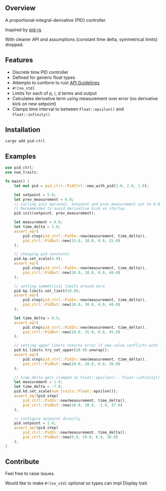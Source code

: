 ## Overview
A proportional-integral-derivative (PID) controller.

Inspired by [pid-rs](https://github.com/braincore/pid-rs) 

With cleaner API and assumptions (constant time delta, symmetrical limits) dropped.

## Features
* Discrete time PID controller
* Defined for generic float types
* Attempts to conform to rust [API Guidelines](https://rust-lang.github.io/api-guidelines/about.html)
* ```#![no_std]```
* Limits for each of p, i, d terms and output
* Calculates derivative term using measurement over error (no derivative kick on new setpoint)
* Clamps time interval to between ```Float::epsilon()``` and ```Float::infinity()```

## Installation
```cargo add pid-ctrl```

## Examples
```rust
use pid_ctrl;
use num_traits;

fn main() {
    let mut pid = pid_ctrl::PidCtrl::new_with_pid(3.0, 2.0, 1.0);

    let setpoint = 5.0;
    let prev_measurement = 0.0;
    // calling init optional. Setpoint and prev_measurement set to 0.0 by default.
    // Recommended to avoid derivative kick on startup
    pid.init(setpoint, prev_measurement);

    let measurement = 0.0;
    let time_delta = 1.0;
    assert_eq!(
        pid.step(pid_ctrl::PidIn::new(measurement, time_delta)), 
        pid_ctrl::PidOut::new(15.0, 10.0, 0.0, 25.0)
    );

    // changing pid constants
    pid.kp.set_scale(4.0);
    assert_eq!(
        pid.step(pid_ctrl::PidIn::new(measurement, time_delta)), 
        pid_ctrl::PidOut::new(20.0, 20.0, 0.0, 40.0)
    );

    // setting symmetrical limits around zero
    pid.kp.limits.set_limit(10.0);
    assert_eq!(
        pid.step(pid_ctrl::PidIn::new(measurement, time_delta)), 
        pid_ctrl::PidOut::new(10.0, 30.0, 0.0, 40.0)
    );

    let time_delta = 0.5;
    assert_eq!(
        pid.step(pid_ctrl::PidIn::new(measurement, time_delta)), 
        pid_ctrl::PidOut::new(10.0, 35.0, 0.0, 45.0)
    );

    // setting upper limits returns error if new value conflicts with lower limit
    pid.ki.limits.try_set_upper(28.0).unwrap();  
    assert_eq!(
        pid.step(pid_ctrl::PidIn::new(measurement, time_delta)), 
        pid_ctrl::PidOut::new(10.0, 28.0, 0.0, 38.0)
    );

    // time_delta gets clamped to Float::epsilon() - Float::infinity()
    let measurement = 1.0;
    let time_delta = -7.0;
    pid.kd.set_scale(num_traits::Float::epsilon());
    assert_eq!(pid.step(
        pid_ctrl::PidIn::new(measurement, time_delta)), 
        pid_ctrl::PidOut::new(10.0, 28.0, -1.0, 37.0)
    );

    // configure setpoint directly
    pid.setpoint = 1.0;
    assert_eq!(pid.step(
        pid_ctrl::PidIn::new(measurement, time_delta)), 
        pid_ctrl::PidOut::new(0.0, 28.0, 0.0, 28.0)
    );
}

```
## Contribute
Feel free to raise issues. 

Would like to make ```#![no_std]``` optional so types can impl Display trait.
